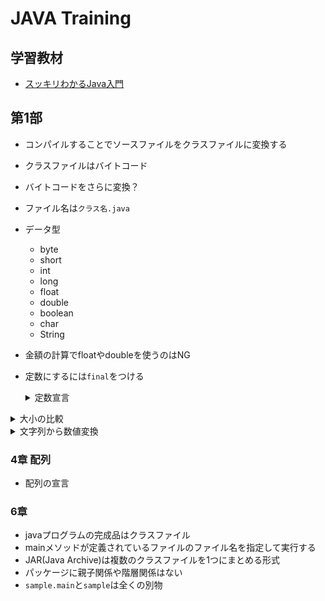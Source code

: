# JAVA Training

## 学習教材
- [スッキリわかるJava入門](https://www.amazon.co.jp/%E3%82%B9%E3%83%83%E3%82%AD%E3%83%AA%E3%82%8F%E3%81%8B%E3%82%8BJava%E5%85%A5%E9%96%80-%E7%AC%AC3%E7%89%88-%E3%82%B9%E3%83%83%E3%82%AD%E3%83%AA%E3%82%B7%E3%83%AA%E3%83%BC%E3%82%BA-%E4%B8%AD%E5%B1%B1%E6%B8%85%E5%96%AC/dp/4295007803/ref=pd_bxgy_img_sccl_1/358-4281526-7552105?content-id=amzn1.sym.bc57a5ab-9f02-4944-8c5c-9e1696e0d32c&pd_rd_i=4295007803&psc=1)

## 第1部
- コンパイルすることでソースファイルをクラスファイルに変換する
- クラスファイルはバイトコード
- バイトコードをさらに変換？

- ファイル名は`クラス名.java`
- データ型
  - byte
  - short
  - int
  - long
  - float
  - double
  - boolean
  - char
  - String

- 金額の計算でfloatやdoubleを使うのはNG
- 定数にするには`final`をつける
  <details>
  <summary>定数宣言</summary>

  ```java
  final int n = 100;
  ```

  </details>

<details>
<summary>大小の比較</summary>

```java
int max = Math.max(100, 101);
```

</details>

<details>
<summary>文字列から数値変換</summary>

```java
int n = Integer.parseInt("100");
```

</details>

### 4章 配列
- 配列の宣言


### 6章
- javaプログラムの完成品はクラスファイル
- mainメソッドが定義されているファイルのファイル名を指定して実行する
- JAR(Java Archive)は複数のクラスファイルを1つにまとめる形式
- パッケージに親子関係や階層関係はない
- `sample.main`と`sample`は全くの別物
